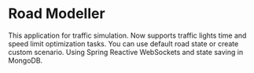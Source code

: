 # Road Modeller
This application for traffic simulation. Now supports traffic lights time and speed limit optimization tasks. You can use default road state or create custom scenario.
Using Spring Reactive WebSockets and state saving in MongoDB. 
